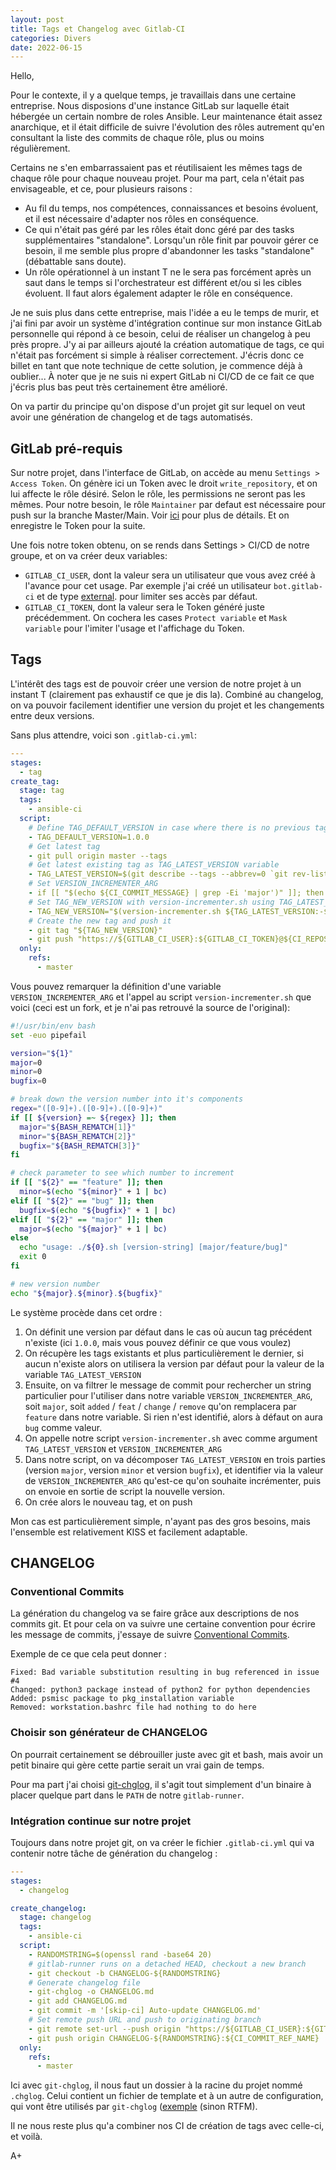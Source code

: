 ```yaml
---
layout: post
title: Tags et Changelog avec Gitlab-CI
categories: Divers
date: 2022-06-15
---
```

Hello,

Pour le contexte, il y a quelque temps,  je travaillais dans une certaine entreprise. Nous disposions d'une instance GitLab sur laquelle était hébergée un certain nombre de roles Ansible. Leur maintenance était assez anarchique, et il était difficile de suivre l'évolution des rôles autrement qu'en consultant la liste des commits de chaque rôle, plus ou moins régulièrement.

Certains ne s'en embarrassaient pas et réutilisaient les mêmes tags de chaque rôle pour chaque nouveau projet. Pour ma part, cela n'était pas envisageable, et ce, pour plusieurs raisons :
- Au fil du temps, nos compétences, connaissances et besoins évoluent, et il est nécessaire d'adapter nos rôles en conséquence.
- Ce qui n'était pas géré par les rôles était donc géré par des tasks supplémentaires "standalone". Lorsqu'un rôle finit par pouvoir gérer ce besoin, il me semble plus propre d'abandonner les tasks "standalone" (débattable sans doute).
- Un rôle opérationnel à un instant T ne le sera pas forcément après un saut dans le temps si l'orchestrateur est différent et/ou si les cibles évoluent. Il faut alors également adapter le rôle en conséquence.

Je ne suis plus dans cette entreprise, mais l'idée a eu le temps de murir, et j'ai fini par avoir un système d'intégration continue sur mon instance GitLab personnelle qui répond à ce besoin, celui de réaliser un changelog à peu près propre. J'y ai par ailleurs ajouté la création automatique de tags, ce qui n'était pas forcément si simple à réaliser correctement. J'écris donc ce billet en tant que note technique de cette solution, je commence déjà à oublier... À noter que je ne suis ni expert GitLab ni CI/CD de ce fait ce que j'écris plus bas peut très certainement être amélioré.

On va partir du principe qu'on dispose d'un projet git sur lequel on veut avoir une génération de changelog et de tags automatisés.

## GitLab pré-requis
Sur notre projet, dans l'interface de GitLab, on accède au menu `Settings > Access Token`. On génère ici un Token avec le droit `write_repository`, et on lui affecte le rôle désiré. Selon le rôle, les permissions ne seront pas les mêmes. Pour notre besoin, le rôle `Maintainer` par defaut est nécessaire pour push sur la branche Master/Main. Voir [ici](https://docs.gitlab.com/ee/user/permissions.html#gitlab-cicd-permissions) pour plus de détails. Et on enregistre le Token pour la suite.

Une fois notre token obtenu, on se rends dans Settings > CI/CD de notre groupe, et on va créer deux variables:
- `GITLAB_CI_USER`, dont la valeur sera un utilisateur que vous avez créé à l'avance pour cet usage. Par exemple j'ai créé un utilisateur `bot.gitlab-ci` et de type [external](https://docs.gitlab.com/ee/user/permissions.html#external-users). pour limiter ses accès par défaut.
- `GITLAB_CI_TOKEN`, dont la valeur sera le Token généré juste précédemment. On cochera les cases `Protect variable` et `Mask variable` pour l'imiter l'usage et l'affichage du Token.

## Tags
L'intérêt des tags est de pouvoir créer une version de notre projet à un instant T (clairement pas exhaustif ce que je dis la). Combiné au changelog, on va pouvoir facilement identifier une version du projet et les changements entre deux versions.

Sans plus attendre, voici son  `.gitlab-ci.yml`:

```yaml
---
stages:
  - tag
create_tag:
  stage: tag
  tags:
    - ansible-ci
  script:
    # Define TAG_DEFAULT_VERSION in case where there is no previous tag
    - TAG_DEFAULT_VERSION=1.0.0
    # Get latest tag
    - git pull origin master --tags
    # Get latest existing tag as TAG_LATEST_VERSION variable
    - TAG_LATEST_VERSION=$(git describe --tags --abbrev=0 `git rev-list --tags --max-count=1` || exit 0)
    # Set VERSION_INCREMENTER_ARG
    - if [[ "$(echo ${CI_COMMIT_MESSAGE} | grep -Ei 'major')" ]]; then VERSION_INCREMENTER_ARG=major;  elif [[ "$(echo ${CI_COMMIT_MESSAGE} | grep -Ei 'added|feat|change|remove')" ]]; then VERSION_INCREMENTER_ARG=feature; else VERSION_INCREMENTER_ARG=bug; fi
    # Set TAG_NEW_VERSION with version-incrementer.sh using TAG_LATEST_VERSION or if does not exist, use TAG_DEFAULT_VERSION
    - TAG_NEW_VERSION="$(version-incrementer.sh ${TAG_LATEST_VERSION:-${TAG_DEFAULT_VERSION}} ${VERSION_INCREMENTER_ARG})"
    # Create the new tag and push it
    - git tag "${TAG_NEW_VERSION}"
    - git push "https://${GITLAB_CI_USER}:${GITLAB_CI_TOKEN}@${CI_REPOSITORY_URL#*@}" "${TAG_NEW_VERSION}"
  only:
    refs:
      - master
```

Vous pouvez remarquer la définition d'une variable `VERSION_INCREMENTER_ARG` et l'appel au script `version-incrementer.sh` que voici (ceci est un fork, et je n'ai pas retrouvé la source de l'original):

```bash
#!/usr/bin/env bash
set -euo pipefail

version="${1}"
major=0
minor=0
bugfix=0

# break down the version number into it's components
regex="([0-9]+).([0-9]+).([0-9]+)"
if [[ ${version} =~ ${regex} ]]; then
  major="${BASH_REMATCH[1]}"
  minor="${BASH_REMATCH[2]}"
  bugfix="${BASH_REMATCH[3]}"
fi

# check parameter to see which number to increment
if [[ "${2}" == "feature" ]]; then
  minor=$(echo "${minor}" + 1 | bc)
elif [[ "${2}" == "bug" ]]; then
  bugfix=$(echo "${bugfix}" + 1 | bc)
elif [[ "${2}" == "major" ]]; then
  major=$(echo "${major}" + 1 | bc)
else
  echo "usage: ./${0}.sh [version-string] [major/feature/bug]"
  exit 0
fi

# new version number
echo "${major}.${minor}.${bugfix}"
```

Le système procède dans cet ordre :
1. On définit une version par défaut dans le cas où aucun tag précédent n'existe (ici `1.0.0`, mais vous pouvez définir ce que vous voulez)
2. On récupère les tags existants et plus particulièrement le dernier, si aucun n'existe alors on utilisera la version par défaut pour la valeur de la variable `TAG_LATEST_VERSION`
3. Ensuite, on va filtrer le message de commit pour rechercher un string particulier pour l'utiliser dans notre variable `VERSION_INCREMENTER_ARG`, soit `major`, soit `added` / `feat` / `change` / `remove` qu'on remplacera par `feature` dans notre variable. Si rien n'est identifié, alors à défaut on aura `bug` comme valeur.
4. On appelle notre script `version-incrementer.sh` avec comme argument `TAG_LATEST_VERSION` et `VERSION_INCREMENTER_ARG`
5. Dans notre script, on va décomposer `TAG_LATEST_VERSION` en trois parties (version `major`, version `minor` et version `bugfix`), et identifier via la valeur de `VERSION_INCREMENTER_ARG` qu'est-ce qu'on souhaite incrémenter, puis on envoie en sortie de script la nouvelle version.
6. On crée alors le nouveau tag, et on push

Mon cas est particulièrement simple, n'ayant pas des gros besoins, mais l'ensemble est relativement KISS et facilement adaptable.

## CHANGELOG
### Conventional Commits
La génération du changelog va se faire grâce aux descriptions de nos commits git. Et pour cela on va suivre une certaine convention pour écrire les message de commits, j'essaye de suivre [Conventional Commits](https://www.conventionalcommits.org/en/v1.0.0/#specification).

Exemple de ce que cela peut donner :
```
Fixed: Bad variable substitution resulting in bug referenced in issue #4
Changed: python3 package instead of python2 for python dependencies
Added: psmisc package to pkg_installation variable
Removed: workstation.bashrc file had nothing to do here
```

### Choisir son générateur de CHANGELOG
On pourrait certainement se débrouiller juste avec git et bash, mais avoir un petit binaire qui gère cette partie serait un vrai gain de temps.

Pour ma part j'ai choisi [git-chglog](https://github.com/git-chglog/git-chglog>), il s'agit tout simplement d'un binaire à placer quelque part dans le `PATH` de notre `gitlab-runner`.

### Intégration continue sur notre projet
Toujours dans notre projet git, on va créer le fichier `.gitlab-ci.yml` qui va contenir notre tâche de génération du changelog :

```yaml
---
stages:
  - changelog

create_changelog:
  stage: changelog
  tags:
    - ansible-ci
  script:
    - RANDOMSTRING=$(openssl rand -base64 20)
    # gitlab-runner runs on a detached HEAD, checkout a new branch
    - git checkout -b CHANGELOG-${RANDOMSTRING}
    # Generate changelog file
    - git-chglog -o CHANGELOG.md
    - git add CHANGELOG.md
    - git commit -m '[skip-ci] Auto-update CHANGELOG.md'
    # Set remote push URL and push to originating branch
    - git remote set-url --push origin "https://${GITLAB_CI_USER}:${GITLAB_CI_TOKEN}@${CI_REPOSITORY_URL#*@}"
    - git push origin CHANGELOG-${RANDOMSTRING}:${CI_COMMIT_REF_NAME}
  only:
    refs:
      - master
```

Ici avec `git-chglog`, il nous faut un dossier à la racine du projet nommé `.chglog`. Celui contient un fichier de template et à un autre de configuration, qui vont être utilisés par `git-chglog` ([exemple](<https://github.com/git-chglog/git-chglog/tree/master/.chglog>) (sinon RTFM).

Il ne nous reste plus qu'a combiner nos CI de création de tags avec celle-ci, et voilà.

A+
